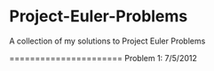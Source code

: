 Project-Euler-Problems
======================

A collection of my solutions to Project Euler Problems

======================
Problem 1:  7/5/2012
